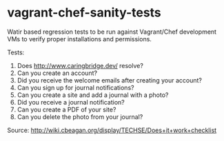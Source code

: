 vagrant-chef-sanity-tests
=========================

Watir based regression tests to be run against Vagrant/Chef development VMs to verify proper installations and permissions.

Tests:
1. Does http://www.caringbridge.dev/ resolve?
2. Can you create an account?
3. Did you receive the welcome emails after creating your account?
4. Can you sign up for journal notifications?
5. Can you create a site and add a journal with a photo?
6. Did you receive a journal notification?
7. Can you create a PDF of your site?
8. Can you delete the photo from your journal?

Source: http://wiki.cbeagan.org/display/TECHSE/Does+it+work+checklist